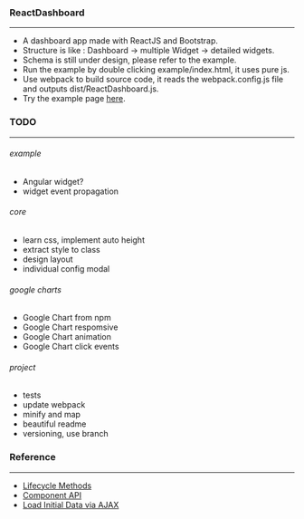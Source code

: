 ### ReactDashboard
---
* A dashboard app made with ReactJS and Bootstrap.
* Structure is like : Dashboard -> multiple Widget -> detailed widgets.
* Schema is still under design, please refer to the example.
* Run the example by double clicking example/index.html, it uses pure js.
* Use webpack to build source code, it reads the webpack.config.js file and outputs dist/ReactDashboard.js.
* Try the example page [here](http://gjk0090.github.io/ReactDashboard "ReactDashboard Example").

### TODO
---
###### example
* Angular widget?
* widget event propagation

###### core
* learn css, implement auto height
* extract style to class
* design layout
* individual config modal

###### google charts
* Google Chart from npm
* Google Chart respomsive
* Google Chart animation
* Google Chart click events

###### project
* tests
* update webpack
* minify and map
* beautiful readme
* versioning, use branch


### Reference
---
* [Lifecycle Methods](https://facebook.github.io/react/docs/component-specs.html)
* [Component API](https://facebook.github.io/react/docs/component-api.html)
* [Load Initial Data via AJAX](https://facebook.github.io/react/tips/initial-ajax.html)
